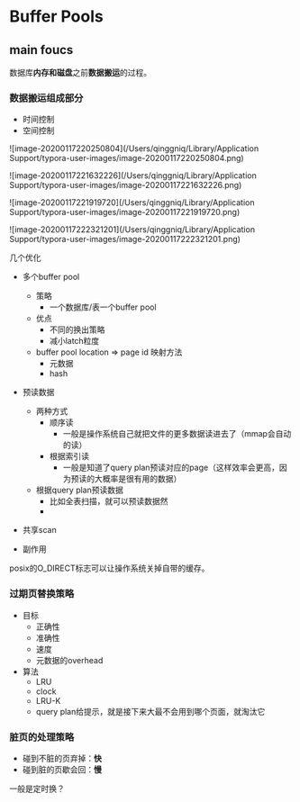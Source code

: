 # Buffer Pools

## main foucs

数据库**内存和磁盘**之前**数据搬运**的过程。

### 数据搬运组成部分

- 时间控制
- 空间控制

![image-20200117220250804](/Users/qinggniq/Library/Application Support/typora-user-images/image-20200117220250804.png)

![image-20200117221632226](/Users/qinggniq/Library/Application Support/typora-user-images/image-20200117221632226.png)

![image-20200117221919720](/Users/qinggniq/Library/Application Support/typora-user-images/image-20200117221919720.png)

![image-20200117222321201](/Users/qinggniq/Library/Application Support/typora-user-images/image-20200117222321201.png)

几个优化

- 多个buffer pool
  - 策略
    - 一个数据库/表一个buffer pool
  - 优点
    - 不同的换出策略
    - 减小latch粒度
  - buffer pool location => page id 映射方法
    - 元数据
    - hash
- 预读数据
  - 两种方式
    - 顺序读
      - 一般是操作系统自己就把文件的更多数据读进去了（mmap会自动的读）
    - 根据索引读
      - 一般是知道了query plan预读对应的page（这样效率会更高，因为预读的大概率是很有用的数据）
  - 根据query plan预读数据
    - 比如全表扫描，就可以预读数据然
    - 

- 共享scan
- 副作用

posix的O_DIRECT标志可以让操作系统关掉自带的缓存。

### 过期页替换策略

- 目标
  - 正确性
  - 准确性
  - 速度
  - 元数据的overhead
- 算法
  - LRU
  - clock
  - LRU-K
  - query plan给提示，就是接下来大最不会用到哪个页面，就淘汰它

### 脏页的处理策略

- 碰到不脏的页弃掉：**快**
- 碰到脏的页歇会回：**慢**

一般是定时换？